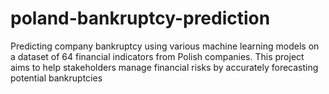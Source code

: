 # poland-bankruptcy-prediction
Predicting company bankruptcy using various machine learning models on a dataset of 64 financial indicators from Polish companies. This project aims to help stakeholders manage financial risks by accurately forecasting potential bankruptcies
